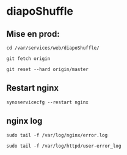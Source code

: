 diapoShuffle
============

## Mise en prod:

```
cd /var/services/web/diapoShuffle/

git fetch origin

git reset --hard origin/master
```

## Restart nginx

```
synoservicecfg --restart nginx
```

## nginx log

```
sudo tail -f /var/log/nginx/error.log
```

```
sudo tail -f /var/log/httpd/user-error_log
```
